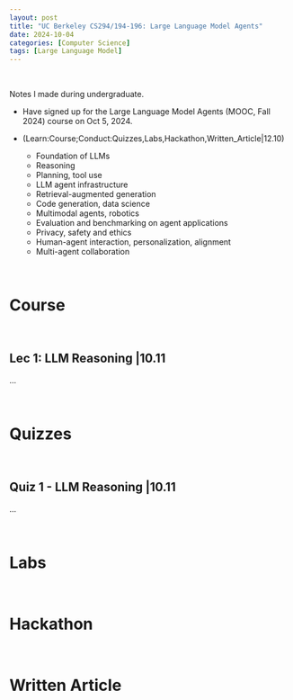 ```yaml
---
layout: post
title: "UC Berkeley CS294/194-196: Large Language Model Agents"
date: 2024-10-04
categories: [Computer Science]
tags: [Large Language Model]
---
```


<br>

Notes I made during undergraduate.

- Have signed up for the Large Language Model Agents (MOOC, Fall 2024) course on Oct 5, 2024.

- (Learn:Course;Conduct:Quizzes,Labs,Hackathon,Written_Article|12.10)
    - Foundation of LLMs
    - Reasoning
    - Planning, tool use
    - LLM agent infrastructure
    - Retrieval-augmented generation
    - Code generation, data science
    - Multimodal agents, robotics
    - Evaluation and benchmarking on agent applications
    - Privacy, safety and ethics
    - Human-agent interaction, personalization, alignment
    - Multi-agent collaboration

<br>

# Course

<br>

## Lec 1: LLM Reasoning |10.11

...

<br>

# Quizzes

<br>

## Quiz 1 - LLM Reasoning |10.11

...

<br>

# Labs

<br>

# Hackathon

<br>

# Written Article

<br>
